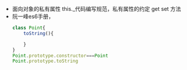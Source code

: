 - 面向对象的私有属性
    this._代码编写规范，私有属性的约定
    get set 方法
- 阮一峰es6手册，
    ```Javascript
    class Point{
        toString(){

        }
    }
    Point.prototype.constructor===Point
    Point.prototype.toString
    ```
    